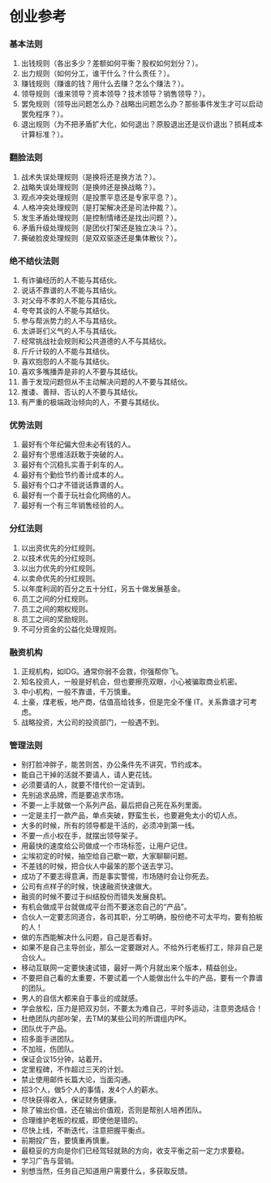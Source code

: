 创业参考
===

### 基本法则

01. 出钱规则（各出多少？差额如何平衡？股权如何划分？）。
02. 出力规则（如何分工，谁干什么？什么责任？）。
03. 赚钱规则（赚谁的钱？用什么去赚？怎么个赚法？）。
04. 领导规则（谁来领导？资本领导？技术领导？销售领导？）。
05. 罢免规则（领导出问题怎么办？战略出问题怎么办？那些事件发生才可以启动罢免程序？）。
06. 退出规则（为不把矛盾扩大化，如何退出？原股退出还是议价退出？损耗成本计算标准？）。

### 翻脸法则

01. 战术失误处理规则（是换将还是换方法？）。
02. 战略失误处理规则（是换帅还是换战略？）。
03. 观点冲突处理规则（是投票平息还是专家平息？）。
04. 人格冲突处理规则（是打架解决还是司法仲裁？）。
05. 发生矛盾处理规则（是控制情绪还是找出问题？）。
06. 矛盾升级处理规则（是团伙打架还是独立决斗？）。
07. 撕破脸皮处理规则（是双双驱逐还是集体散伙？）。

### 绝不结伙法则

01. 有诈骗经历的人不能与其结伙。
02. 说话不靠谱的人不能与其结伙。
03. 对父母不孝的人不能与其结伙。
04. 夸夸其谈的人不能与其结伙。
05. 参与帮派势力的人不与其结伙。
06. 太讲哥们义气的人不与其结伙。
07. 经常挑战社会规则和公共道德的人不与其结伙。
08. 斤斤计较的人不能与其结伙。
09. 喜欢抱怨的人不能与其结伙。
10. 喜欢多嘴播弄是非的人不要与其结伙。
11. 善于发现问题但从不主动解决问题的人不要与其结伙。
12. 推诿、善辩、否认的人不要与其结伙。
13. 有严重的极端政治倾向的人，不要与其结伙。

### 优势法则

01. 最好有个年纪偏大但未必有钱的人。
02. 最好有个思维活跃敢于突破的人。
03. 最好有个沉稳扎实善于刹车的人。
04. 最好有个勤俭节约善计成本的人。
05. 最好有个口才不错说话靠谱的人。
06. 最好有一个善于玩社会化网络的人。
07. 最好有一个有三年销售经验的人。

### 分红法则

01. 以出资优先的分红规则。
02. 以技术优先的分红规则。
03. 以出力优先的分红规则。
04. 以卖命优先的分红规则。
05. 以年度利润的百分之五十分红，另五十做发展基金。
06. 员工之间的分红规则。
07. 员工之间的期权规则。
08. 员工之间的奖励规则。
09. 不可分资金的公益化处理规则。

### 融资机构

01. 正规机构，如IDG。通常你弱不会救，你强帮你飞。
02. 知名投资人，一般是好机会，但也要擦亮双眼，小心被骗取商业机密。
03. 中小机构，一般不靠谱，千万慎重。
04. 土豪，煤老板，地产商，估值高给钱多，但是完全不懂 IT。关系靠谱才可考虑。
05. 战略投资，大公司的投资部门，一般遇不到。

### 管理法则

- 别打脸冲胖子，能苦则苦，办公条件先不讲究，节约成本。
- 能自己干掉的活就不要请人，请人更花钱。
- 必须要请的人，就要不惜代价一定请到。
- 先别追求品牌，而是要追求市场。
- 不要一上手就做一个系列产品，最后把自己死在系列里面。
- 一定是主打一款产品，单点突破，野蛮生长，也要避免太小的切人点。
- 大多的时候，所有的领导都是干活的，必须冲到第一线。
- 不要一点小权在手，就摆出领导架子。
- 用最快的速度给公司做成一个市场标签，让用户记住。
- 尘埃初定的时候，抽空给自己歇一歇，大家聊聊问题。
- 不差钱的时候，把合伙人中最笨的那个送去学习。
- 成功了不要志得意满，而是事实警惕，市场随时会让你死去。
- 公司有点样子的时候，快速融资快速做大。
- 融资的时候不要过于纠结股份而错失发展良机。
- 有机会做成平台就做成平台而不要迷恋自己的“产品”。
- 合伙人一定要志同道合，各司其职，分工明确，股份绝不可太平均，要有拍板的人！
- 做的东西能解决什么问题，自己是否看好。
- 如果不是自己主导创业，那么一定要跟对人。不给外行老板打工，除非自己是合伙人。
- 移动互联网一定要快速试错，最好一两个月就出来个版本，精益创业。
- 不要把自己看的太重要，不要试着一个人能做出什么牛的产品，要有一个靠谱的团队。
- 男人的自信大都来自于事业的成就感。
- 学会放松，压力是把双刃剑，不要太为难自己，平时多运动，注意劳逸结合！
- 杜绝团队内部吵架，去TM的某些公司的所谓组内PK。
- 团队优于产品。
- 招多面手进团队。
- 不加班，伤团队。
- 保证会议15分钟，站着开。
- 定里程碑，不作超过三天的计划。
- 禁止使用邮件长篇大论，当面沟通。
- 招3个人，做5个人的事情，发4个人的薪水。
- 尽快获得收入，保证财务健康。
- 除了输出价值，还在输出价值观，否则是帮别人培养团队。
- 合理维护老板的权威，即使他是错的。
- 尽快上线，不断迭代，注意把握平衡点。
- 前期投广告，要慎重再慎重。
- 最稳妥的方向是你们已经驾轻就熟的方向，收支平衡之前一定力求要稳。
- 学习广告与营销。
- 别想当然，任务自己知道用户需要什么，多获取反馈。
